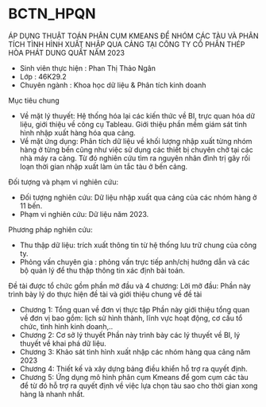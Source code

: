 # BCTN_HPQN
ÁP DỤNG THUẬT TOÁN PHÂN CỤM KMEANS ĐỂ NHÓM CÁC TÀU VÀ PHÂN TÍCH TÌNH HÌNH XUẤT NHẬP QUA CẢNG TẠI CÔNG TY CỔ PHẦN THÉP HÒA PHÁT DUNG QUẤT NĂM 2023 
- Sinh viên thực hiện			:   	Phan Thị Thảo Ngân
- Lớp				     	        :         46K29.2
- Chuyên ngành            : Khoa học dữ liệu & Phân tích kinh doanh

Mục tiêu chung
* Về mặt lý thuyết: Hệ thống hóa lại các kiến thức về BI, trực quan hóa dữ liệu, giới thiệu về công cụ Tableau. Giới thiệu phần mềm giám sát tình hình nhập xuất hàng hóa qua cảng.  
* Về mặt ứng dụng: Phân tích dữ liệu về khối lượng nhập xuất từng nhóm hàng ở từng bến cũng như việc sử dụng các thiết bị chuyên chở tại các nhà máy ra cảng. Từ đó nghiên cứu tìm ra nguyên nhân đình trị gây rối loạn thời gian nhập xuất làm ùn tắc tàu ở bến cảng. 

Đối tượng và phạm vi nghiên cứu:
* Đối tượng nghiên cứu: Dữ liệu nhập xuất qua cảng của các nhóm hàng ở 11 bến. 
* Phạm vi nghiên cứu: Dữ liệu năm 2023.

Phương pháp nghiên cứu: 
* Thu thập dữ liệu: trích xuất thông tin từ hệ thống lưu trữ chung của công ty.
* Phỏng vấn chuyên gia : phỏng vấn trực tiếp anh/chị hướng dẫn và các bộ quản lý để thu thập thông tin xác định bài toán. 

Đề tài được tổ chức gồm phần mở đầu và 4 chương:
Lời mở đầu: Phần này trình bày lý do thực hiện đề tài và giới thiệu chung về đề tài
- Chương 1: Tổng quan về đơn vị thực tập 
Phần này giới thiệu tổng quan về đơn vị bao gồm: lịch sử hình thành, lĩnh vực hoạt động, cơ cấu tổ chức, tình hình kinh doanh,.. 
- Chương 2: Cơ sở lý thuyết
Phần này trình bày các lý thuyết về BI, lý thuyết về khai phá dữ liệu.  
- Chương 3: Khảo sát tình hình xuất nhập các nhóm hàng qua cảng năm 2023
- Chương 4: Thiết kế và xây dựng bảng điều khiển hỗ trợ ra quyết định. 
- Chương 5: Ứng dụng mô hình phân cụm Kmeans để gom cụm các tàu để từ đó hỗ trợ ra quyết định về việc lựa chọn tàu sao cho thời gian xong hàng là nhanh nhất.  

